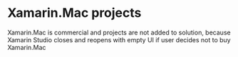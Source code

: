 # Xamarin.Mac projects

Xamarin.Mac is commercial and projects are not added to solution, because Xamarin Studio closes and reopens with 
empty UI if user decides not to buy Xamarin.Mac


